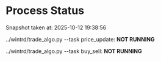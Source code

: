 # Process Status

Snapshot taken at: 2025-10-12 19:38:56

../wintrd/trade_algo.py --task price_update: **NOT RUNNING**

../wintrd/trade_algo.py --task buy_sell: **NOT RUNNING**

